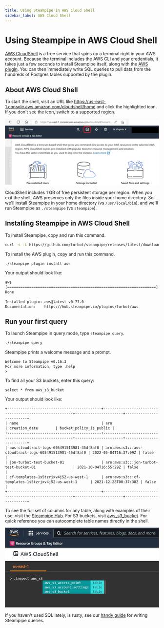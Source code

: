 ```yaml
---
title: Using Steampipe in AWS Cloud Shell
sidebar_label: AWS Cloud Shell
---
```


# Using Steampipe in AWS Cloud Shell

[AWS CloudShell](https://aws.amazon.com/cloudshell/) is a free service that spins up a terminal right in your AWS account. Because the terminal includes the AWS CLI and your credentials, it takes just a few seconds to install Steampipe itself, along with the [AWS plugin](https://hub.steampipe.io/plugins/turbot/aws). You can then immediately write SQL queries to pull data from the hundreds of Postgres tables supported by the plugin.

## About AWS Cloud Shell

To start the shell, visit an URL like https://us-east-1.console.aws.amazon.com/cloudshell/home and click the highlighted icon. If you don't see the icon, switch to a [supported region](https://docs.aws.amazon.com/cloudshell/latest/userguide/supported-aws-regions.html). 

<div style={{"marginBottom":"2em","borderWidth":"thin", "borderStyle":"solid", "borderColor":"lightgray", "padding":"20px", "width":"90%"}}>
<img src="/images/docs/cloudshells/aws-cloudshell-homescreen.jpg" />
</div>

CloudShell includes 1 GB of free persistent storage per region. When you exit the shell, AWS preserves only the files inside your home directory. So we'll install Steampipe in your home directory (vs `/usr/local/bin`), and we'll run Steampipe as `./steampipe` (vs `steampipe`). 

## Installing Steampipe in AWS Cloud Shell

To install Steampipe, copy and run this command.

```bash
curl -s -L https://github.com/turbot/steampipe/releases/latest/download/steampipe_linux_amd64.tar.gz | tar -xzvf -
```

To install the AWS plugin, copy and run this command.

```
./steampipe plugin install aws
```

Your output should look like:

```
aws                  [====================================================================] Done                

Installed plugin: aws@latest v0.77.0
Documentation:    https://hub.steampipe.io/plugins/turbot/aws
```

## Run your first query

To launch Steampipe in query mode, type `steampipe query`.

```bash
./steampipe query
```

Steampipe prints a welcome message and a prompt.

```
Welcome to Steampipe v0.16.3
For more information, type .help
> 
```

To find all your S3 buckets, enter this query:

```
select * from aws_s3_bucket
```

Your output should look like:

```
+-------------------------------------------+--------------------------------------------------------+----------------------+-------------------------+
| name                                      | arn                                                    | creation_date        | bucket_policy_is_public |
+-------------------------------------------+--------------------------------------------------------+----------------------+-------------------------+
| aws-cloudtrail-logs-605491513981-45df8af0 | arn:aws:s3:::aws-cloudtrail-logs-605491513981-45df8af0 | 2022-05-04T16:37:09Z | false                   |
| jon-turbot-test-bucket-01                 | arn:aws:s3:::jon-turbot-test-bucket-01                 | 2021-10-04T16:55:29Z | false                   |
| cf-templates-1s5tzrjxv4j52-us-west-1      | arn:aws:s3:::cf-templates-1s5tzrjxv4j52-us-west-1      | 2021-12-28T00:37:38Z | false                   |
+-------------------------------------------+--------------------------------------------------------+----------------------+-------------------------+
```

To see the full set of columns for any table, along with examples of their use, visit the [Steampipe Hub](https://hub.steampipe.io). For S3 buckets, visit [aws_s3_bucket](https://hub.steampipe.io/plugins/turbot/aws/tables/aws_s3_bucket). For quick reference you can autocomplete table names directly in the shell.

<div style={{"marginBottom":"2em","borderWidth":"thin", "borderStyle":"solid", "borderColor":"lightgray", "padding":"20px", "width":"90%"}}>
<img src="/images/docs/cloudshells/aws-cloudshell-inspect.jpg" />
</div>

If you haven't used SQL lately, is rusty, see our [handy guide](https://steampipe.io/docs/sql/steampipe-sql) for writing Steampipe queries.

